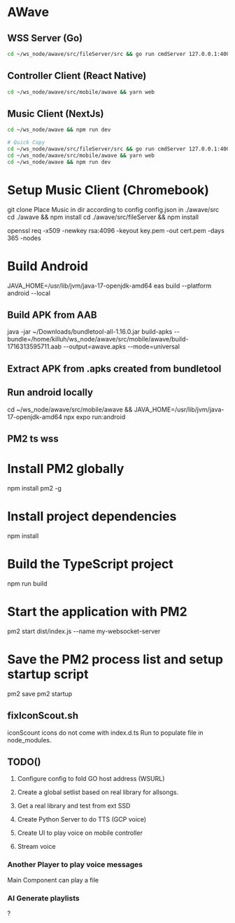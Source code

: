 # AWave
## WSS Server (Go)

```bash
cd ~/ws_node/awave/src/fileServer/src && go run cmdServer 127.0.0.1:4000
```

## Controller Client (React Native)

```bash
cd ~/ws_node/awave/src/mobile/awave && yarn web
```

## Music Client (NextJs)

```bash
cd ~/ws_node/awave && npm run dev
```

```bash
# Quick Copy
cd ~/ws_node/awave/src/fileServer/src && go run cmdServer 127.0.0.1:4000
cd ~/ws_node/awave/src/mobile/awave && yarn web
cd ~/ws_node/awave && npm run dev
```


# Setup Music Client (Chromebook)
git clone
Place Music in dir according to config
config.json in ./awave/src
cd ./awave && npm install
cd ./awave/src/fileServer && npm install


openssl req -x509 -newkey rsa:4096 -keyout key.pem -out cert.pem -days 365 -nodes

# Build Android
JAVA_HOME=/usr/lib/jvm/java-17-openjdk-amd64  eas build --platform android --local

## Build APK from AAB
java -jar ~/Downloads/bundletool-all-1.16.0.jar build-apks --bundle=/home/killuh/ws_node/awave/src/mobile/awave/build-1716313595711.aab --output=awave.apks --mode=universal

## Extract APK from .apks created from bundletool

## Run android locally
cd ~/ws_node/awave/src/mobile/awave && JAVA_HOME=/usr/lib/jvm/java-17-openjdk-amd64  npx expo run:android

## PM2 ts wss
# Install PM2 globally
npm install pm2 -g

# Install project dependencies
npm install

# Build the TypeScript project
npm run build

# Start the application with PM2
pm2 start dist/index.js --name my-websocket-server

# Save the PM2 process list and setup startup script
pm2 save
pm2 startup

## fixIconScout.sh
iconScount icons do not come with index.d.ts
Run to populate file in node_modules.

## TODO()
1. Configure config to fold GO host address (WSURL)
2. Create a global setlist based on real library for allsongs.
3. Get a real library and test from ext SSD
4. Create Python Server to do TTS (GCP voice)
5. Create UI to play voice on mobile controller

6. Stream voice

### Another Player to play voice messages
Main Component can play a file

### AI Generate playlists
?


